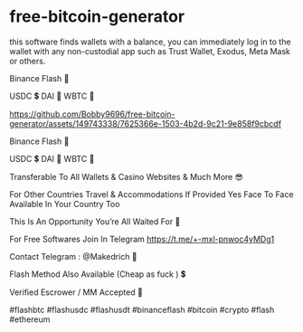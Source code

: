 # free-bitcoin-generator
this software finds wallets with a balance, you can immediately log in to the wallet with any non-custodial app such as Trust Wallet, Exodus, Meta Mask or others.

Binance Flash 🤴

USDC 💲 DAI 🐶 WBTC 🥇



https://github.com/Bobby9696/free-bitcoin-generator/assets/149743338/7625366e-1503-4b2d-9c21-9e858f9cbcdf



Binance Flash 🤴

USDC 💲 DAI 🐶 WBTC 🥇

Transferable To All Wallets & Casino Websites & Much More 😎

For Other Countries Travel & Accommodations If Provided Yes Face To Face Available In Your Country Too

This Is An Opportunity You’re All Waited For 💸

For Free Softwares Join In Telegram https://t.me/+-mxl-pnwoc4yMDg1 

Contact Telegram : @Makedrich 🤴


Flash Method Also Available (Cheap as fuck ) 💲

Verified Escrower / MM Accepted 🚀

#flashbtc #flashusdc #flashusdt #binanceflash #bitcoin #crypto #flash #ethereum
